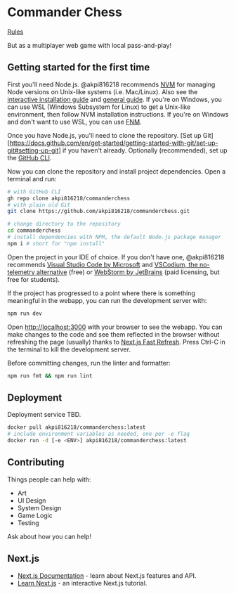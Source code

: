 # Commander Chess

[Rules]()

But as a multiplayer web game with local pass-and-play!

## Getting started for the first time

First you'll need Node.js. @akpi816218 recommends [NVM](https://github.com/nvm-sh/nvm) for managing Node versions on Unix-like systems (i.e. Mac/Linux). Also see the [interactive installation guide](https://nodejs.org/en/download/package-manager) and [general guide](https://nodejs.org/en/download/package-manager/all#nvm). If you're on Windows, you can use WSL (Windows Subsystem for Linux) to get a Unix-like environment, then follow NVM installation instructions. If you're on Windows and don't want to use WSL, you can use [FNM](https://github.com/Schniz/fnm?tab=readme-ov-file#using-winget-windows).

Once you have Node.js, you'll need to clone the repository. [Set up Git][https://docs.github.com/en/get-started/getting-started-with-git/set-up-git#setting-up-git] if you haven't already. Optionally (recommended), set up the [GitHub CLI](https://docs.github.com/en/github-cli/github-cli/about-github-cli).

Now you can clone the repository and install project dependencies. Open a terminal and run:

```bash
# with GitHub CLI
gh repo clone akpi816218/commanderchess
# with plain old Git
git clone https://github.com/akpi816218/commanderchess.git

# change directory to the repository
cd commanderchess
# install dependencies with NPM, the default Node.js package manager
npm i # short for "npm install"
```

Open the project in your IDE of choice. If you don't have one, @akpi816218 recommends [Visual Studio Code by Microsoft](https://code.visualstudio.com/) and [VSCodium, the no-telemetry alternative](https://vscodium.com/) (free) or [WebStorm by JetBrains](https://www.jetbrains.com/webstorm/) (paid licensing, but free for students).

If the project has progressed to a point where there is something meaningful in the webapp, you can run the development server with:

```bash
npm run dev
```

Open [http://localhost:3000](http://localhost:3000) with your browser to see the webapp. You can make changes to the code and see them reflected in the browser without refreshing the page (usually) thanks to [Next.js Fast Refresh](https://nextjs.org/docs/architecture/fast-refresh). Press Ctrl-C in the terminal to kill the development server.

Before committing changes, run the linter and formatter:

```bash
npm run fmt && npm run lint
```

## Deployment

Deployment service TBD.

```bash
docker pull akpi816218/commanderchess:latest
# include environment variables as needed, one per -e flag
docker run -d [-e <ENV>] akpi816218/commanderchess:latest
```

## Contributing

Things people can help with:

- Art
- UI Design
- System Design
- Game Logic
- Testing

Ask about how you can help!

## Next.js

- [Next.js Documentation](https://nextjs.org/docs) - learn about Next.js features and API.
- [Learn Next.js](https://nextjs.org/learn) - an interactive Next.js tutorial.
